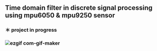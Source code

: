 ## Time domain filter in discrete signal processing using  mpu6050 & mpu9250 sensor<br>
### ＊ project in progress <br>
###  ![ezgif com-gif-maker](https://user-images.githubusercontent.com/70312248/123396256-12364500-d5dc-11eb-87b0-c9de54435a03.gif)
